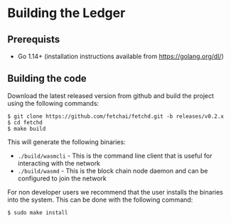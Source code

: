 # Building the Ledger

## Prerequists

- Go 1.14+ (installation instructions available from https://golang.org/dl/)

## Building the code

Download the latest released version from github and build the project using the following commands:

    $ git clone https://github.com/fetchai/fetchd.git -b releases/v0.2.x
    $ cd fetchd
    $ make build

This will generate the following binaries:

- `./build/wasmcli` - This is the command line client that is useful for interacting with the network
- `./build/wasmd` - This is the block chain node daemon and can be configured to join the network

For non developer users we recommend that the user installs the binaries into the system. This can be done with the following command:

    $ sudo make install
